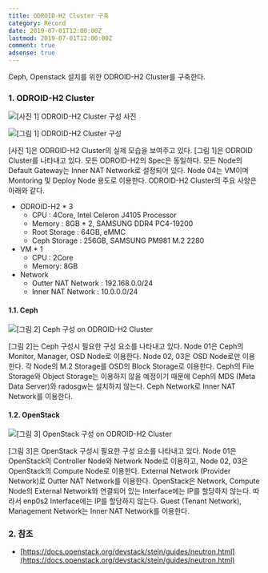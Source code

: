 ```yaml
---
title: ODROID-H2 Cluster 구축
category: Record
date: 2019-07-01T12:00:00Z
lastmod: 2019-07-01T12:00:00Z
comment: true
adsense: true
---
```


Ceph, Openstack 설치를 위한 ODROID-H2 Cluster를 구축한다.

### 1. ODROID-H2 Cluster

![[사진 1] ODROID-H2 Cluster 구성 사진]({{site.baseurl}}/images/record/ODROID-H2_Cluster_Build/Cluster_Photo.PNG)

![[그림 1] ODROID-H2 Cluster 구성]({{site.baseurl}}/images/record/ODROID-H2_Cluster_Build/Cluster.PNG)

[사진 1]은 ODROID-H2 Cluster의 실제 모습을 보여주고 있다. [그림 1]은 ODROID Cluster를 나타내고 있다. 모든 ODROID-H2의 Spec은 동일하다. 모든 Node의 Default Gateway는 Inner NAT Network로 설정되어 있다. Node 04는 VM이며 Montoring 및 Deploy Node 용도로 이용한다. ODROID-H2 Cluster의 주요 사양은 아래와 같다.

* ODROID-H2 * 3
  * CPU : 4Core, Intel Celeron J4105 Processor
  * Memory : 8GB * 2, SAMSUNG DDR4 PC4-19200
  * Root Storage : 64GB, eMMC
  * Ceph Storage : 256GB, SAMSUNG PM981 M.2 2280 
* VM * 1
  * CPU : 2Core
  * Memory: 8GB
* Network
  * Outter NAT Network : 192.168.0.0/24
  * Inner NAT Network : 10.0.0.0/24


#### 1.1. Ceph

![[그림 2] Ceph 구성 on ODROID-H2 Cluster]({{site.baseurl}}/images/record/ODROID-H2_Cluster_Build/Ceph.PNG)

[그림 2]는 Ceph 구성시 필요한 구성 요소를 나타내고 있다. Node 01은 Ceph의 Monitor, Manager, OSD Node로 이용한다. Node 02, 03은 OSD Node로만 이용한다. 각 Node의 M.2 Storage를 OSD의 Block Storage로 이용한다. Ceph의 File Storage와 Object Storage는 이용하지 않을 예정이기 때문에 Ceph의 MDS (Meta Data Server)와 radosgw는 설치하지 않는다. Ceph Network로 Inner NAT Network를 이용한다.

#### 1.2. OpenStack

![[그림 3] OpenStack 구성 on ODROID-H2 Cluster]({{site.baseurl}}/images/record/ODROID-H2_Cluster_Build/OpenStack.PNG)

[그림 3]은 OpenStack 구성시 필요한 구성 요소를 나타내고 있다. Node 01은 OpenStack의 Controller Node와 Network Node로 이용하고, Node 02, 03은 OpenStack의 Compute Node로 이용한다. External Network (Provider Network)로 Outter NAT Network를 이용한다. OpenStack은 Network, Compute Node의 External Network와 연결되어 있는 Interface에는 IP를 할당하지 않는다. 따라서 enp0s2 Interface에는 IP를 할당하지 않는다. Guest (Tenant Network), Management Network는 Inner NAT Network를 이용한다.

### 2. 참조

* [https://docs.openstack.org/devstack/stein/guides/neutron.html](https://docs.openstack.org/devstack/stein/guides/neutron.html)